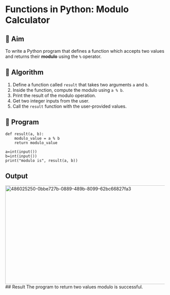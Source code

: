 # Functions in Python: Modulo Calculator

## 🎯 Aim
To write a Python program that defines a function which accepts two values and returns their **modulo** using the `%` operator.

## 🧠 Algorithm
1. Define a function called `result` that takes two arguments `a` and `b`.
2. Inside the function, compute the modulo using `a % b`.
3. Print the result of the modulo operation.
4. Get two integer inputs from the user.
5. Call the `result` function with the user-provided values.

## 🧾 Program
```
def result(a, b):
    modulo_value = a % b
    return modulo_value

a=int(input())
b=int(input())
print("modulo is", result(a, b))
```


## Output
<img width="662" height="311" alt="486025250-0bbe727b-0889-489b-8099-62bc66827fa3" src="https://github.com/user-attachments/assets/88cc4ac0-7b64-4b7c-8022-80ea5da3bc48" />
## Result
The program to return two values modulo is successful.
